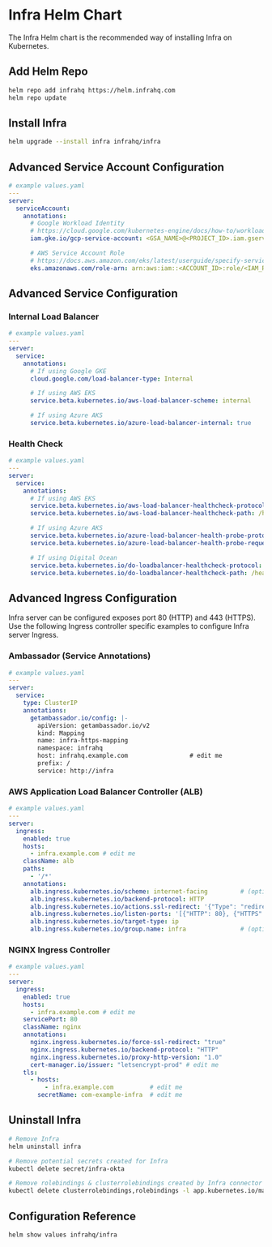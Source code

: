 # Infra Helm Chart

The Infra Helm chart is the recommended way of installing Infra on Kubernetes.

## Add Helm Repo

```bash
helm repo add infrahq https://helm.infrahq.com
helm repo update
```

## Install Infra

```bash
helm upgrade --install infra infrahq/infra
```

## Advanced Service Account Configuration

```yaml
# example values.yaml
---
server:
  serviceAccount:
    annotations:
      # Google Workload Identity
      # https://cloud.google.com/kubernetes-engine/docs/how-to/workload-identity
      iam.gke.io/gcp-service-account: <GSA_NAME>@<PROJECT_ID>.iam.gserviceaccount.com

      # AWS Service Account Role
      # https://docs.aws.amazon.com/eks/latest/userguide/specify-service-account-role.html
      eks.amazonaws.com/role-arn: arn:aws:iam::<ACCOUNT_ID>:role/<IAM_ROLE_NAME>
```

## Advanced Service Configuration

### Internal Load Balancer

```yaml
# example values.yaml
---
server:
  service:
    annotations:
      # If using Google GKE
      cloud.google.com/load-balancer-type: Internal

      # If using AWS EKS
      service.beta.kubernetes.io/aws-load-balancer-scheme: internal

      # If using Azure AKS
      service.beta.kubernetes.io/azure-load-balancer-internal: true
```

### Health Check

```yaml
# example values.yaml
---
server:
  service:
    annotations:
      # If using AWS EKS
      service.beta.kubernetes.io/aws-load-balancer-healthcheck-protocol: HTTPS
      service.beta.kubernetes.io/aws-load-balancer-healthcheck-path: /healthz

      # If using Azure AKS
      service.beta.kubernetes.io/azure-load-balancer-health-probe-protocol: https        # Kubernetes 1.20+
      service.beta.kubernetes.io/azure-load-balancer-health-probe-request-path: healthz  # Kubernetes 1.20+

      # If using Digital Ocean
      service.beta.kubernetes.io/do-loadbalancer-healthcheck-protocol: http
      service.beta.kubernetes.io/do-loadbalancer-healthcheck-path: /healthz
```

## Advanced Ingress Configuration

Infra server can be configured exposes port 80 (HTTP) and 443 (HTTPS). Use the following Ingress controller specific examples to configure Infra server Ingress.

### Ambassador (Service Annotations)

```yaml
# example values.yaml
---
server:
  service:
    type: ClusterIP
    annotations:
      getambassador.io/config: |-
        apiVersion: getambassador.io/v2
        kind: Mapping
        name: infra-https-mapping
        namespace: infrahq
        host: infrahq.example.com                 # edit me
        prefix: /
        service: http://infra
```

### AWS Application Load Balancer Controller (ALB)

```yaml
# example values.yaml
---
server:
  ingress:
    enabled: true
    hosts:
      - infra.example.com # edit me
    className: alb
    paths:
      - '/*'
    annotations:
      alb.ingress.kubernetes.io/scheme: internet-facing         # (optional: use "internal" for non-internet facing)
      alb.ingress.kubernetes.io/backend-protocol: HTTP
      alb.ingress.kubernetes.io/actions.ssl-redirect: '{"Type": "redirect", "RedirectConfig": { "Protocol": "HTTPS", "Port": "443", "StatusCode": "HTTP_301"}}'
      alb.ingress.kubernetes.io/listen-ports: '[{"HTTP": 80}, {"HTTPS":443}]'
      alb.ingress.kubernetes.io/target-type: ip
      alb.ingress.kubernetes.io/group.name: infra               # (optional: edit me to use an existing shared load balanacer)
```

### NGINX Ingress Controller

```yaml
# example values.yaml
---
server:
  ingress:
    enabled: true
    hosts:
      - infra.example.com # edit me
    servicePort: 80
    className: nginx
    annotations:
      nginx.ingress.kubernetes.io/force-ssl-redirect: "true"
      nginx.ingress.kubernetes.io/backend-protocol: "HTTP"
      nginx.ingress.kubernetes.io/proxy-http-version: "1.0"
      cert-manager.io/issuer: "letsencrypt-prod" # edit me
    tls:
      - hosts:
          - infra.example.com          # edit me
        secretName: com-example-infra  # edit me
```

## Uninstall Infra

```bash
# Remove Infra
helm uninstall infra

# Remove potential secrets created for Infra
kubectl delete secret/infra-okta

# Remove rolebindings & clusterrolebindings created by Infra connector
kubectl delete clusterrolebindings,rolebindings -l app.kubernetes.io/managed-by=infra --all-namespaces
```

## Configuration Reference

```bash
helm show values infrahq/infra
```

[1]: configuration.md
[2]: postgres.md
[3]: #infra-connector
